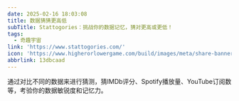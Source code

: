 ```yaml
---
date: 2025-02-16 18:03:08
title: 数据猜猜更高低
subTitle: Stattogories：挑战你的数据记忆，猜对更高或更低！
tags:
  - 奇趣宇宙
link: 'https://www.stattogories.com/'
icon: 'https://www.higherorlowergame.com/build/images/meta/share-banner.jpg?v=24'
abbrlink: 13dbcaad
---
```


通过对比不同的数据来进行猜测，猜IMDb评分、Spotify播放量、YouTube订阅数等，考验你的数据敏锐度和记忆力。